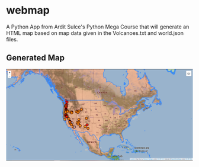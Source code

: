 # webmap
A Python App from Ardit Sulce's Python Mega Course that will generate an HTML map based on map data given in the Volcanoes.txt and world.json files.


## Generated Map

![map](IMG/map.png)